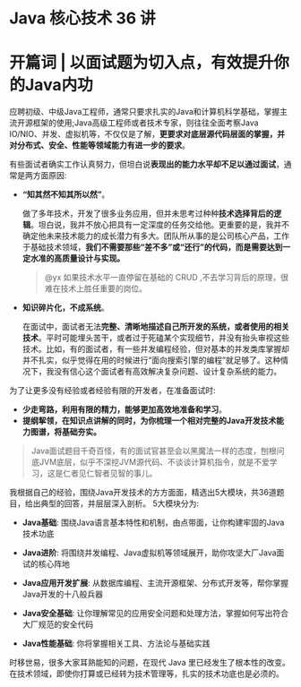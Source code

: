 Java 核心技术 36 讲
=====

# 开篇词 | 以面试题为切入点，有效提升你的Java内功

应聘初级、中级Java工程师，通常只要求扎实的Java和计算机科学基础，掌握主流开源框架的使用;Java高级工程师或者技术专家，则往往全面考察Java IO/NIO、并发、虚拟机等，不仅仅是了解，**更要求对底层源代码层面的掌握，并对分布式、安全、性能等领域能力有进一步的要求**。

有些面试者确实工作认真努力，但坦白说**表现出的能力水平却不足以通过面试**，通常是两方面原因:

- **“知其然不知其所以然”**。

    做了多年技术，开发了很多业务应用，但并未思考过种种**技术选择背后的逻辑**。坦白说，我并不放心把具有一定深度的任务交给他。更重要的是，我并不确定他未来技术能力的成长潜力有多大。团队所从事的是公司核心产品，工作于基础技术领域，**我们不需要那些“差不多”或“还行”的代码，而是需要达到一定水准的高质量设计与实现。**
    
    > @yx 如果技术水平一直停留在基础的 CRUD ,不去学习背后的原理，很难在技术上胜任重要的岗位。

- **知识碎片化，不成系统**。

    在面试中，面试者无法**完整、清晰地描述自己所开发的系统，或者使用的相关技术**。平时可能埋头苦干，或者过于死磕某个实现细节，并没有抬头审视这些技术。比如，有的面试者，有一些并发编程经验，但对基本的并发类库掌握却并不扎实，似乎觉得在用的时候进行“面向搜索引擎的编程”就足够了。这种情况下，我没有信心这个面试者有高效解决复杂问题、设计复杂系统的能力。

为了让更多没有经验或者经验有限的开发者，在准备面试时:

* **少走弯路，利用有限的精力，能够更加高效地准备和学习**。
* **提纲挈领，在知识点讲解的同时，为你梳理一个相对完整的Java开发技术能力图谱，将基础夯实。**

> Java面试题目千奇百怪，有的面试官甚至会以黑魔法一样的态度，刨根问底JVM底层，似乎不深挖JVM源代码、不谈谈计算机指令，就是不爱学习，这是仁者见仁智者见智的事儿。

我根据自己的经验，围绕Java开发技术的方方面面，精选出5大模块，共36道题目，给出典型的回答，并层层深入剖析。 5大模块分为:

* **Java基础**: 围绕Java语言基本特性和机制，由点带面，让你构建牢固的Java技术功底

* **Java进阶**: 将围绕并发编程、Java虚拟机等领域展开，助你攻坚大厂Java面试的核心阵地

* **Java应用开发扩展**: 从数据库编程、主流开源框架、分布式开发等，帮你掌握Java开发的十八般兵器

* **Java安全基础**: 让你理解常见的应用安全问题和处理方法，掌握如何写出符合大厂规范的安全代码

* **Java性能基础**: 你将掌握相关工具、方法论与基础实践

时移世易，很多大家耳熟能知的问题，在现代 Java 里已经发生了根本性的改变。在技术领域，即使你打算或已经转为技术管理等，扎实的技术功底也是必须的。